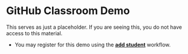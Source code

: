 # GitHub Classroom Demo

This serves as just a placeholder.  If you are seeing this, you do not have access to this material.
- You may register for this demo using the **[add student](https://github.com/gh-classroom-demo/public-demo-registration/actions/workflows/add-student.yml)** workflow.
